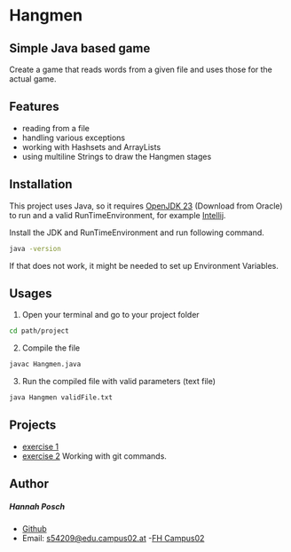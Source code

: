 # **Hangmen**
## Simple Java based game

Create a game that reads words from a given file and uses those for the actual game.

## Features

- reading from a file
- handling various exceptions
- working with Hashsets and ArrayLists
- using multiline Strings to draw the Hangmen stages

## Installation

This project uses Java, so it requires [OpenJDK 23](https://www.oracle.com/de/java/technologies/downloads/) (Download from Oracle)  to run and a valid RunTimeEnvironment, for example [Intellij](https://www.jetbrains.com/de-de/idea/download/?section=windows).

Install the JDK and RunTimeEnvironment and run following command.

```sh
java -version
```

If that does not work, it might be needed to set up Environment Variables.

## Usages
1. Open your terminal and go to your project folder

```sh
cd path/project
```

2. Compile the file
```sh
javac Hangmen.java
```
3. Run the compiled file with valid parameters (text file)
```sh
java Hangmen validFile.txt
```

## Projects
- [exercise 1](exercise1.md)
- [exercise 2](exercise2.md) Working with git commands.

## Author
##### Hannah Posch
- [Github](https://github.com/Ha-nn-a-h)
- Email: s54209@edu.campus02.at
-[FH Campus02](https://www.campus02.at/?gad_source=1&gclid=EAIaIQobChMI-sPpuYSjjAMV76-DBx39oy_CEAAYASAAEgIU4fD_BwE)